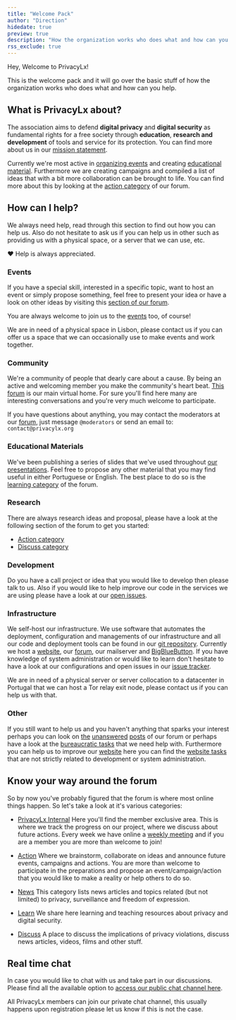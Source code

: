 ```yaml
---
title: "Welcome Pack"
author: "Direction"
hidedate: true
preview: true
description: "How the organization works who does what and how can you help."
rss_exclude: true
---
```

Hey, Welcome to PrivacyLx!

This is the welcome pack and it will go over the basic stuff of how the
organization works who does what and how can you help.

## What is PrivacyLx about?

The association aims to defend **digital privacy** and **digital security** as
fundamental rights for a free society through **education**, **research and
development** of tools and service for its protection. You can find more about
us in our [mission statement](https://privacylx.org/documents/estatutos.pdf).

Currently we're most active in [organizing events](https://privacylx.org/events/)
and creating [educational material](https://privacylx.org/resources/).
Furthermore we are creating campaigns and compiled a list of ideas that with a
bit more collaboration can be brought to life. You can find more about this by
looking at the [action category](https://cafe.privacylx.org/c/action) of our
forum.

## How can I help?

We always need help, read through this section to find out how you can help us.
Also do not hesitate to ask us if you can help us in other such as providing us
with a physical space, or a server that we can use, etc.

 :heart: Help is always appreciated.

### Events

If you have a special skill, interested in a specific topic, want to host an
event or simply propose something, feel free to present your idea or have a look
on other ideas by visiting this
[section of our forum](https://cafe.privacylx.org/c/action).

You are always welcome to join us to the [events](https://privacylx.org/events/)
too, of course!

We are in need of a physical space in Lisbon, please contact us if you can offer
us a space that we can occasionally use to make events and work together.

### Community

We're a community of people that dearly care about a cause. By being an active
and welcoming member you make the community's heart beat.
[This forum](https://cafe.privacylx.org) is our main virtual home. For sure
you'll find here many are interesting conversations and you're very much welcome
to participate.

If you have questions about anything, you may contact the moderators at our
[forum](https://cafe.privacylx.org), just message `@moderators` or send an email
to: `contact@privacylx.org`

### Educational Materials

We've been publishing a series of slides that we've used throughout [our
presentations](https://privacylx.org/resources/). Feel free to propose any other
material that you may find useful in either Portuguese or English. The best
place to do so is the [learning category](https://cafe.privacylx.org/c/learn)
of the forum.

### Research

There are always research ideas and proposal, please have a look at the
following section of the forum to get you started:

- [Action category](https://cafe.privacylx.org/c/action)
- [Discuss category](https://cafe.privacylx.org/c/discuss-privacy)

### Development

Do you have a call project or idea that you would like to develop then please
talk to us. Also if you would like to help improve our code in the services we
are using please have a look at our
[open issues](https://github.com/PrivacyLx/privacylx-issue-tracker/issues).

### Infrastructure

We self-host our infrastructure. We use software that automates the deployment,
configuration and managements of our infrastructure and all our code and
deployment tools can be found in our
[git repository](https://github.com/PrivacyLx/devops). Currently we host a
[website](http://privacylx.org), our [forum](https://cafe.privacylx.org/),
our mailserver and [BigBlueButton](https://bbb.privacylx.org). If you have
knowledge of system administration or would like to learn don't hesitate to have
a look at our configurations and open issues in our
[issue tracker](https://github.com/privacylx/privacylx-issue-tracker).

We are in need of a physical server or server collocation to a datacenter in
Portugal that we can host a Tor relay exit node, please contact us if you can
help us with that.

### Other

If you still want to help us and you haven't anything that sparks your interest
perhaps you can look on
[the](https://cafe.privacylx.org/c/discuss-privacy?max_posts=1)
[unanswered](https://cafe.privacylx.org/c/action?max_posts=1)
[posts](https://cafe.privacylx.org/c/learn?max_posts=1) of our forum or perhaps
have a look at the
[bureaucratic tasks](https://github.com/PrivacyLx/privacylx-issue-tracker/issues?q=is%3Aissue+is%3Aopen+label%3Abureaucracy)
that we need help with. Furthermore you can help us to improve our
[website](https://privacylx.org) here you can find the
[website tasks](https://github.com/PrivacyLx/privacylx-issue-tracker/issues?q=is%3Aissue+is%3Aopen+label%3Awebsite)
that are not strictly related to development or system administration.

## Know your way around the forum

So by now you've probably figured that the forum is where most online things
happen. So let's take a look at it's various categories:

- [PrivacyLx Internal](https://cafe.privacylx.org/c/privacylx-internal/7/l/latest?board=default)
  Here you'll find the member exclusive area. This is where we track the
  progress on our project, where we discuss about future actions. Every week we
  have online a [weekly
  meeting](https://cafe.privacylx.org/t/saturdays-6pm-weelky-updates-meeting/283/1)
  and if you are a member you are more than welcome to join!

- [Action](https://cafe.privacylx.org/c/discuss-privacy)
  Where we brainstorm, collaborate on ideas and announce future events,
  campaigns and actions. You are more than welcome to participate in the
  preparations and propose an event/campaign/action that you would like to make
  a reality or help others to do so.

- [News](https://cafe.privacylx.org/c/news)
  This category lists news articles and topics related (but not limited) to
  privacy, surveillance and freedom of expression.

- [Learn](https://cafe.privacylx.org/c/learn)
  We share here learning and teaching resources about privacy and digital
  security.

- [Discuss](https://cafe.privacylx.org/c/discuss-privacy)
  A place to discuss the implications of privacy violations, discuss news
  articles, videos, films and other stuff.

## Real time chat

In case you would like to chat with us and take part in our discussions. Please
find all the available option to
[access our public chat channel here](https://privacylx.org/en/community/).

All PrivacyLx members can join our private chat channel, this usually happens
upon registration please let us know if this is not the case.
